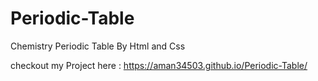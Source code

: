 # Periodic-Table
Chemistry Periodic Table By Html and Css


checkout my Project here : https://aman34503.github.io/Periodic-Table/
